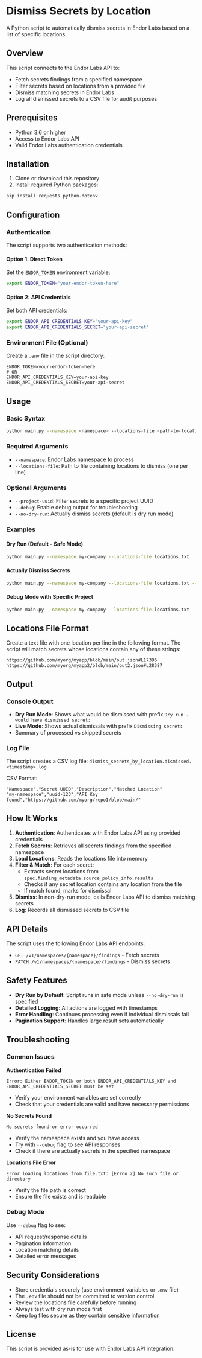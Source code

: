# Dismiss Secrets by Location

A Python script to automatically dismiss secrets in Endor Labs based on a list of specific locations.

## Overview

This script connects to the Endor Labs API to:
- Fetch secrets findings from a specified namespace
- Filter secrets based on locations from a provided file
- Dismiss matching secrets in Endor Labs
- Log all dismissed secrets to a CSV file for audit purposes

## Prerequisites

- Python 3.6 or higher
- Access to Endor Labs API
- Valid Endor Labs authentication credentials

## Installation

1. Clone or download this repository
2. Install required Python packages:
```bash
pip install requests python-dotenv
```

## Configuration

### Authentication

The script supports two authentication methods:

#### Option 1: Direct Token
Set the `ENDOR_TOKEN` environment variable:
```bash
export ENDOR_TOKEN="your-endor-token-here"
```

#### Option 2: API Credentials
Set both API credentials:
```bash
export ENDOR_API_CREDENTIALS_KEY="your-api-key"
export ENDOR_API_CREDENTIALS_SECRET="your-api-secret"
```

### Environment File (Optional)
Create a `.env` file in the script directory:
```
ENDOR_TOKEN=your-endor-token-here
# OR
ENDOR_API_CREDENTIALS_KEY=your-api-key
ENDOR_API_CREDENTIALS_SECRET=your-api-secret
```

## Usage

### Basic Syntax
```bash
python main.py --namespace <namespace> --locations-file <path-to-locations-file> [options]
```

### Required Arguments
- `--namespace`: Endor Labs namespace to process
- `--locations-file`: Path to file containing locations to dismiss (one per line)

### Optional Arguments
- `--project-uuid`: Filter secrets to a specific project UUID
- `--debug`: Enable debug output for troubleshooting
- `--no-dry-run`: Actually dismiss secrets (default is dry run mode)

### Examples

#### Dry Run (Default - Safe Mode)
```bash
python main.py --namespace my-company --locations-file locations.txt
```

#### Actually Dismiss Secrets
```bash
python main.py --namespace my-company --locations-file locations.txt --no-dry-run
```

#### Debug Mode with Specific Project
```bash
python main.py --namespace my-company --locations-file locations.txt --project-uuid 12345-abcde --debug
```

## Locations File Format

Create a text file with one location per line in the following format. The script will match secrets whose locations contain any of these strings:

```
https://github.com/myorg/myapp/blob/main/out.json#L17396
https://github.com/myorg/myapp2/blob/main/out2.json#L28387
```

## Output

### Console Output
- **Dry Run Mode**: Shows what would be dismissed with prefix `Dry run - would have dismissed secret:`
- **Live Mode**: Shows actual dismissals with prefix `Dismissing secret:`
- Summary of processed vs skipped secrets

### Log File
The script creates a CSV log file: `dismiss_secrets_by_location.dismissed.<timestamp>.log`

CSV Format:
```csv
"Namespace","Secret UUID","Description","Matched Location"
"my-namespace","uuid-123","API Key found","https://github.com/myorg/repo1/blob/main/"
```

## How It Works

1. **Authentication**: Authenticates with Endor Labs API using provided credentials
2. **Fetch Secrets**: Retrieves all secrets findings from the specified namespace
3. **Load Locations**: Reads the locations file into memory
4. **Filter & Match**: For each secret:
   - Extracts secret locations from `spec.finding_metadata.source_policy_info.results`
   - Checks if any secret location contains any location from the file
   - If match found, marks for dismissal
5. **Dismiss**: In non-dry-run mode, calls Endor Labs API to dismiss matching secrets
6. **Log**: Records all dismissed secrets to CSV file

## API Details

The script uses the following Endor Labs API endpoints:
- `GET /v1/namespaces/{namespace}/findings` - Fetch secrets
- `PATCH /v1/namespaces/{namespace}/findings` - Dismiss secrets

## Safety Features

- **Dry Run by Default**: Script runs in safe mode unless `--no-dry-run` is specified
- **Detailed Logging**: All actions are logged with timestamps
- **Error Handling**: Continues processing even if individual dismissals fail
- **Pagination Support**: Handles large result sets automatically

## Troubleshooting

### Common Issues

**Authentication Failed**
```
Error: Either ENDOR_TOKEN or both ENDOR_API_CREDENTIALS_KEY and ENDOR_API_CREDENTIALS_SECRET must be set
```
- Verify your environment variables are set correctly
- Check that your credentials are valid and have necessary permissions

**No Secrets Found**
```
No secrets found or error occurred
```
- Verify the namespace exists and you have access
- Try with `--debug` flag to see API responses
- Check if there are actually secrets in the specified namespace

**Locations File Error**
```
Error loading locations from file.txt: [Errno 2] No such file or directory
```
- Verify the file path is correct
- Ensure the file exists and is readable

### Debug Mode
Use `--debug` flag to see:
- API request/response details
- Pagination information
- Location matching details
- Detailed error messages

## Security Considerations

- Store credentials securely (use environment variables or `.env` file)
- The `.env` file should not be committed to version control
- Review the locations file carefully before running
- Always test with dry run mode first
- Keep log files secure as they contain sensitive information

## License

This script is provided as-is for use with Endor Labs API integration. 